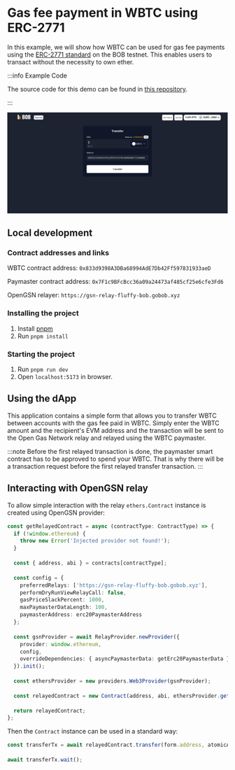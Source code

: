 # Gas fee payment in WBTC using ERC-2771

In this example, we will show how WBTC can be used for gas fee payments using the [ERC-2771 standard](https://eips.ethereum.org/EIPS/eip-2771) on the BOB testnet. This enables users to transact without the necessity to own ether.

:::info Example Code

The source code for this demo can be found in [this repository](https://github.com/bob-collective/demo-meta-transactions-transfer/).

:::

![preview](preview.png)

## Local development

### Contract addresses and links

WBTC contract address: `0x833d9398A3DBa68994AdE7Db42Ff597831933aeD`

Paymaster contract address: `0x7F1c9BFcBcc36a09a24473af485cf25e6cfe3Fd6`

OpenGSN relayer:
`https://gsn-relay-fluffy-bob.gobob.xyz`


### Installing the project

1. Install [pnpm](https://pnpm.io/installation)
2. Run `pnpm install`

### Starting the project

1. Run `pnpm run dev`
2. Open `localhost:5173` in browser.


## Using the dApp

This application contains a simple form that allows you to transfer WBTC between accounts with the gas fee paid in WBTC. Simply enter the WBTC amount and the recipient's EVM address and the transaction will be sent to the Open Gas Network relay and relayed using the WBTC paymaster. 

:::note
Before the first relayed transaction is done, the paymaster smart contract has to be approved to spend your WBTC. That is why there will be a transaction request before the first relayed transfer transaction.
:::

## Interacting with OpenGSN relay

To allow simple interaction with the relay `ethers.Contract` instance is created using OpenGSN provider:
```typescript
const getRelayedContract = async (contractType: ContractType) => {
  if (!window.ethereum) {
    throw new Error('Injected provider not found!');
  }

  const { address, abi } = contracts[contractType];

  const config = {
    preferredRelays: ['https://gsn-relay-fluffy-bob.gobob.xyz'],
    performDryRunViewRelayCall: false,
    gasPriceSlackPercent: 1000,
    maxPaymasterDataLength: 100,
    paymasterAddress: erc20PaymasterAddress
  };

  const gsnProvider = await RelayProvider.newProvider({
    provider: window.ethereum,
    config,
    overrideDependencies: { asyncPaymasterData: getErc20PaymasterData }
  }).init();

  const ethersProvider = new providers.Web3Provider(gsnProvider);

  const relayedContract = new Contract(address, abi, ethersProvider.getSigner());

  return relayedContract;
};
```

Then the `Contract` instance can be used in a standard way:
```typescript
const transferTx = await relayedContract.transfer(form.address, atomicAmount.toString());

await transferTx.wait();
```


